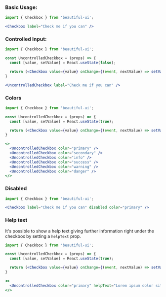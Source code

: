 ### Basic Usage:

```jsx
import { Checkbox } from 'beautiful-ui';

<Checkbox label="Check me if you can" />
```

### Controlled Input:

```jsx
import { Checkbox } from 'beautiful-ui';

const UncontrolledCheckbox = (props) => {
  const [value, setValue] = React.useState(false);

  return (<Checkbox value={value} onChange={(event, nextValue) => setValue(nextValue)} {...props} />);
}

<UncontrolledCheckbox label="Check me if you can" />
```

### Colors

```jsx
import { Checkbox } from 'beautiful-ui';

const UncontrolledCheckbox = (props) => {
  const [value, setValue] = React.useState(true);

  return (<Checkbox value={value} onChange={(event, nextValue) => setValue(nextValue)} label="Check me" {...props} />);
}

<>
  <UncontrolledCheckbox color="primary" />
  <UncontrolledCheckbox color="secondary" />
  <UncontrolledCheckbox color="info" />
  <UncontrolledCheckbox color="success" />
  <UncontrolledCheckbox color="warning" />
  <UncontrolledCheckbox color="danger" />
</>
```

### Disabled

```jsx
import { Checkbox } from 'beautiful-ui';

<Checkbox label="Check me if you can" disabled color="primary" />
```

### Help text

It's possible to show a help text giving further information right under the checkbox
by setting a `helpText` prop.

```jsx
import { Checkbox } from 'beautiful-ui';

const UncontrolledCheckbox = (props) => {
  const [value, setValue] = React.useState(true);

  return (<Checkbox value={value} onChange={(event, nextValue) => setValue(nextValue)} label="Check me" {...props} />);
}

<>
  <UncontrolledCheckbox color="primary" helpText="Lorem ipsum dolor sit amet" />
</>
```
